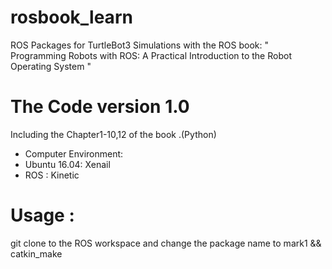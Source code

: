 # rosbook_learn
ROS Packages for TurtleBot3 Simulations with the ROS book: " Programming Robots with ROS: A Practical Introduction to the Robot Operating System "
# The Code version 1.0
Including the  Chapter1-10,12 of the book .(Python)
- Computer Environment:
- Ubuntu 16.04: Xenail
- ROS :  Kinetic
# Usage :
git clone to the ROS workspace and change the package name to mark1 && catkin_make 
